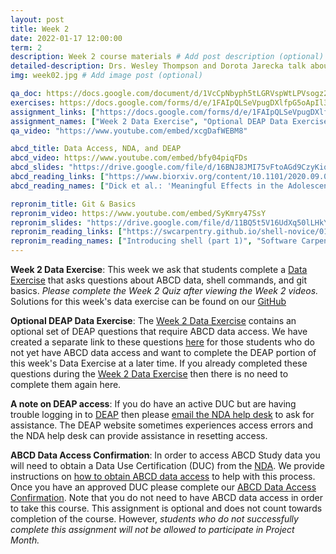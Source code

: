```yaml
---
layout: post
title: Week 2
date: 2022-01-17 12:00:00
term: 2
description: Week 2 course materials # Add post description (optional)
detailed-description: Drs. Wesley Thompson and Dorota Jarecka talk about accessing ABCD data using DEAP, how to use the command line, and introduce git as a resource for version control.
img: week02.jpg # Add image post (optional)

qa_doc: https://docs.google.com/document/d/1VcCpNbyph5tLGRVspWtLPVsogz2UMbje2f5745wWKus/edit?usp=sharing
exercises: https://docs.google.com/forms/d/e/1FAIpQLSeVpugDXlfpG5oApIl3rfJV5Cf2lbXJy1ntYmBgpdmlT8FGng/viewform?usp=sf_link
assignment_links: ["https://docs.google.com/forms/d/e/1FAIpQLSeVpugDXlfpG5oApIl3rfJV5Cf2lbXJy1ntYmBgpdmlT8FGng/viewform?usp=sf_link", "https://docs.google.com/forms/d/e/1FAIpQLScJOjxPZwnES9OTmZHbuSX9wq81SUD6F0SRHwRIfnnXWbNlgA/viewform?usp=sf_link", "https://docs.google.com/forms/d/e/1FAIpQLSdZbXLB2HdciB88YN3JIXg6OdUN2dq1KnLTolIcos2Tu6FazA/viewform?usp=sf_link"]
assignment_names: ["Week 2 Data Exercise", "Optional DEAP Data Exercise (this assignment is optional and is available only to students who have ABCD data access)", "ABCD Data Access Confirmation (this assignment is optional and will be re-posted  each week until April 1, 2022. If you have already completed this assignment there is no need to complete it again.)"]
qa_video: "https://www.youtube.com/embed/xcgDafWEBM8"

abcd_title: Data Access, NDA, and DEAP
abcd_video: https://www.youtube.com/embed/bfy04piqFDs
abcd_slides: "https://drive.google.com/file/d/16BNJ8JMI75vFtoAGd9CzyKiqcZxR2Q0L/view?usp=sharing"
abcd_reading_links: ["https://www.biorxiv.org/content/10.1101/2020.09.01.276451v1.full"]
abcd_reading_names: ["Dick et al.: 'Meaningful Effects in the Adolescent Brain Cognitive Development Study'"]

repronim_title: Git & Basics
repronim_video: https://www.youtube.com/embed/SyKmry47SsY
repronim_slides: "https://drive.google.com/file/d/11BQ5t5V16UdXq50lLHkYfGoRyUQmfcCe/view?usp=sharing"
repronim_reading_links: ["https://swcarpentry.github.io/shell-novice/01-intro/index.html", "https://swcarpentry.github.io/shell-novice/", "http://practical-neuroimaging.github.io/git_parable.html#the-git-parable"]
repronim_reading_names: ["Introducing shell (part 1)", "Software Carpentry on Unix: Read at least one section of parts 2 - 7", "A git parable"]
---
```


**Week 2 Data Exercise**: This week we ask that students complete a [Data Exercise](https://docs.google.com/forms/d/e/1FAIpQLSeVpugDXlfpG5oApIl3rfJV5Cf2lbXJy1ntYmBgpdmlT8FGng/viewform?usp=sf_link) that asks questions about ABCD data, shell commands, and git basics. *Please complete the Week 2 Quiz after viewing the Week 2 videos.* Solutions for this week's data exercise can be found on our [GitHub](https://github.com/ABCD-ReproNim/exercises/tree/main/week_2)

**Optional DEAP Data Exercise**: The [Week 2 Data Exercise](https://docs.google.com/forms/d/e/1FAIpQLSeVpugDXlfpG5oApIl3rfJV5Cf2lbXJy1ntYmBgpdmlT8FGng/viewform?usp=sf_link) contains an optional set of DEAP questions that require ABCD data access. We have created a separate link to these questions [here](https://docs.google.com/forms/d/e/1FAIpQLScJOjxPZwnES9OTmZHbuSX9wq81SUD6F0SRHwRIfnnXWbNlgA/viewform?usp=sf_link) for those students who do not yet have ABCD data access and want to complete the DEAP portion of this week's Data Exercise at a later time. If you already completed these questions during the [Week 2 Data Exercise](https://docs.google.com/forms/d/e/1FAIpQLSeVpugDXlfpG5oApIl3rfJV5Cf2lbXJy1ntYmBgpdmlT8FGng/viewform?usp=sf_link) then there is no need to complete them again here.

**A note on DEAP access**: If you do have an active DUC but are having trouble logging in to [DEAP](https://deap.nimhda.org/applications/User/login.php) then please [email the NDA help desk](mailto:ndahelp@mail.nih.gov) to ask for assistance. The DEAP website sometimes experiences access errors and the NDA help desk can provide assistance in resetting access.

**ABCD Data Access Confirmation**: In order to access ABCD Study data you will need to obtain a Data Use Certification (DUC) from the [NDA](https://nda.nih.gov/). We provide instructions on [how to obtain ABCD data access](https://docs.google.com/document/d/18hsT2x15bypuXFcfMQb9Ck_YEB7VvY2j4w5hwbV78A4/edit?usp=sharing) to help with this process. Once you have an approved DUC please complete our [ABCD Data Access Confirmation](https://docs.google.com/forms/d/e/1FAIpQLSdZbXLB2HdciB88YN3JIXg6OdUN2dq1KnLTolIcos2Tu6FazA/viewform?usp=sf_link). Note that you do not need to have ABCD data access in order to take this course. This assignment is optional and does not count towards completion of the course. However, *students who do not successfully complete this assignment will not be allowed to participate in Project Month.*
